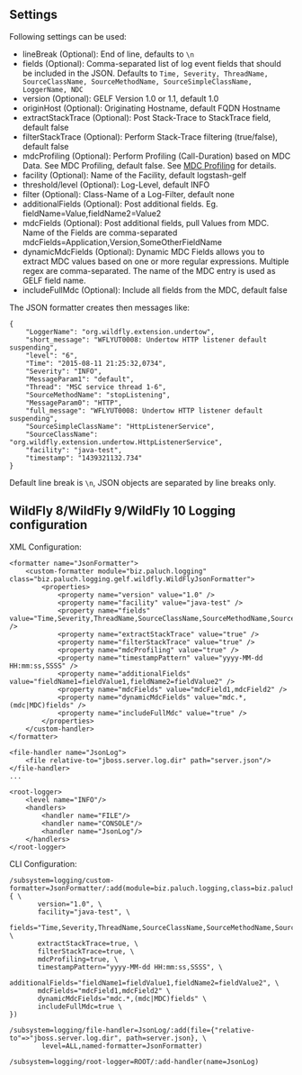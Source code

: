 Settings
--------------
Following settings can be used:

 * lineBreak (Optional): End of line, defaults to `\n`
 * fields (Optional): Comma-separated list of log event fields that should be included in the JSON. Defaults to `Time, Severity, ThreadName, SourceClassName, SourceMethodName, SourceSimpleClassName, LoggerName, NDC`
 * version (Optional): GELF Version 1.0 or 1.1, default 1.0
 * originHost (Optional): Originating Hostname, default FQDN Hostname
 * extractStackTrace (Optional): Post Stack-Trace to StackTrace field, default false
 * filterStackTrace (Optional): Perform Stack-Trace filtering (true/false), default false
 * mdcProfiling (Optional): Perform Profiling (Call-Duration) based on MDC Data. See MDC Profiling, default false. See [MDC Profiling](../mdcprofiling.html) for details.
 * facility (Optional): Name of the Facility, default logstash-gelf
 * threshold/level (Optional): Log-Level, default INFO
 * filter (Optional): Class-Name of a Log-Filter, default none
 * additionalFields (Optional): Post additional fields. Eg. fieldName=Value,fieldName2=Value2
 * mdcFields (Optional): Post additional fields, pull Values from MDC. Name of the Fields are comma-separated mdcFields=Application,Version,SomeOtherFieldName
 * dynamicMdcFields (Optional): Dynamic MDC Fields allows you to extract MDC values based on one or more regular expressions. Multiple regex are comma-separated. The name of the MDC entry is used as GELF field name.
 * includeFullMdc (Optional): Include all fields from the MDC, default false


The JSON formatter creates then messages like:

```
{
    "LoggerName": "org.wildfly.extension.undertow",
    "short_message": "WFLYUT0008: Undertow HTTP listener default suspending",
    "level": "6",
    "Time": "2015-08-11 21:25:32,0734",
    "Severity": "INFO",
    "MessageParam1": "default",
    "Thread": "MSC service thread 1-6",
    "SourceMethodName": "stopListening",
    "MessageParam0": "HTTP",
    "full_message": "WFLYUT0008: Undertow HTTP listener default suspending",
    "SourceSimpleClassName": "HttpListenerService",
    "SourceClassName": "org.wildfly.extension.undertow.HttpListenerService",
    "facility": "java-test",
    "timestamp": "1439321132.734"
}
```

Default line break is `\n`, JSON objects are separated by line breaks only.

WildFly 8/WildFly 9/WildFly 10 Logging configuration
--------------

XML Configuration:

    <formatter name="JsonFormatter">
        <custom-formatter module="biz.paluch.logging" class="biz.paluch.logging.gelf.wildfly.WildFlyJsonFormatter">
            <properties>
                <property name="version" value="1.0" />
                <property name="facility" value="java-test" />
                <property name="fields" value="Time,Severity,ThreadName,SourceClassName,SourceMethodName,SourceSimpleClassName,LoggerName,NDC" />
                <property name="extractStackTrace" value="true" />
                <property name="filterStackTrace" value="true" />
                <property name="mdcProfiling" value="true" />
                <property name="timestampPattern" value="yyyy-MM-dd HH:mm:ss,SSSS" />
                <property name="additionalFields" value="fieldName1=fieldValue1,fieldName2=fieldValue2" />
                <property name="mdcFields" value="mdcField1,mdcField2" />
                <property name="dynamicMdcFields" value="mdc.*,(mdc|MDC)fields" />
                <property name="includeFullMdc" value="true" />
            </properties>
        </custom-handler>
    </formatter>

    <file-handler name="JsonLog">
        <file relative-to="jboss.server.log.dir" path="server.json"/>
    </file-handler>
    ...

    <root-logger>
        <level name="INFO"/>
        <handlers>
            <handler name="FILE"/>
            <handler name="CONSOLE"/>
            <handler name="JsonLog"/>
        </handlers>
    </root-logger>


CLI Configuration:

    /subsystem=logging/custom-formatter=JsonFormatter/:add(module=biz.paluch.logging,class=biz.paluch.logging.gelf.wildfly.WildFlyJsonFormatter,properties={ \
           version="1.0", \
		   facility="java-test", \
		   fields="Time,Severity,ThreadName,SourceClassName,SourceMethodName,SourceSimpleClassName,LoggerName,NDC", \
		   extractStackTrace=true, \
		   filterStackTrace=true, \
		   mdcProfiling=true, \
		   timestampPattern="yyyy-MM-dd HH:mm:ss,SSSS", \
		   additionalFields="fieldName1=fieldValue1,fieldName2=fieldValue2", \
		   mdcFields="mdcField1,mdcField2" \
		   dynamicMdcFields="mdc.*,(mdc|MDC)fields" \
		   includeFullMdc=true \
    })
    
    /subsystem=logging/file-handler=JsonLog/:add(file={"relative-to"=>"jboss.server.log.dir", path=server.json}, \
            level=ALL,named-formatter=JsonFormatter)

    /subsystem=logging/root-logger=ROOT/:add-handler(name=JsonLog)
    
